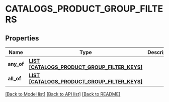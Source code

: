 # CATALOGS_PRODUCT_GROUP_FILTERS

## Properties
Name | Type | Description | Notes
------------ | ------------- | ------------- | -------------
**any_of** | [**LIST [CATALOGS_PRODUCT_GROUP_FILTER_KEYS]**](CatalogsProductGroupFilterKeys.md) |  | [default to null]
**all_of** | [**LIST [CATALOGS_PRODUCT_GROUP_FILTER_KEYS]**](CatalogsProductGroupFilterKeys.md) |  | [default to null]

[[Back to Model list]](../README.md#documentation-for-models) [[Back to API list]](../README.md#documentation-for-api-endpoints) [[Back to README]](../README.md)


